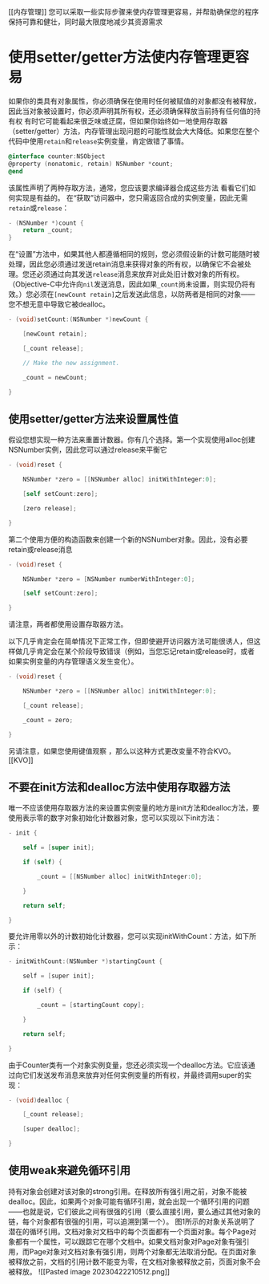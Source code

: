 [[内存管理]]
您可以采取一些实际步骤来使内存管理更容易，并帮助确保您的程序保持可靠和健壮，同时最大限度地减少其资源需求
# 使用setter/getter方法使内存管理更容易
如果你的类具有对象属性，你必须确保在使用时任何被赋值的对象都没有被释放，因此当对象被设置时，你必须声明其所有权，还必须确保释放当前持有任何值的持有权
有时它可能看起来很乏味或迂腐，但如果你始终如一地使用存取器（setter/getter）方法，内存管理出现问题的可能性就会大大降低。如果您在整个代码中使用`retain`和`release`实例变量，肯定做错了事情。
```objective-c
@interface counter:NSObject
@property (nonatomic, retain) NSNumber *count;
@end
```
该属性声明了两种存取方法，通常，您应该要求编译器合成这些方法
看看它们如何实现是有益的。
在“获取”访问器中，您只需返回合成的实例变量，因此无需`retain`或`release`：
``` objective-c
- (NSNumber *)count {
	return _count;
}
```
在“设置”方法中，如果其他人都遵循相同的规则，您必须假设新的计数可能随时被处理，因此您必须通过发送retain消息来获得对象的所有权，以确保它不会被处理。您还必须通过向其发送`release`消息来放弃对此处旧计数对象的所有权。（Objective-C中允许向`nil`发送消息，因此如果`_count`尚未设置，则实现仍将有效。）您必须在`[newCount retain]`之后发送此信息，以防两者是相同的对象——您不想无意中导致它被dealloc。
```objective-c
- (void)setCount:(NSNumber *)newCount {

    [newCount retain];

    [_count release];

    // Make the new assignment.

    _count = newCount;

}
```
## 使用setter/getter方法来设置属性值
假设您想实现一种方法来重置计数器。你有几个选择。第一个实现使用alloc创建NSNumber实例，因此您可以通过release来平衡它
```objective-c
- (void)reset {

    NSNumber *zero = [[NSNumber alloc] initWithInteger:0];

    [self setCount:zero];

    [zero release];

}
```
第二个使用方便的构造函数来创建一个新的NSNumber对象。因此，没有必要retain或release消息
```objective-c
- (void)reset {

    NSNumber *zero = [NSNumber numberWithInteger:0];

    [self setCount:zero];

}
```
请注意，两者都使用设置存取器方法。

以下几乎肯定会在简单情况下正常工作，但即使避开访问器方法可能很诱人，但这样做几乎肯定会在某个阶段导致错误（例如，当您忘记retain或release时，或者如果实例变量的内存管理语义发生变化）。
```objective-c
- (void)reset {

    NSNumber *zero = [[NSNumber alloc] initWithInteger:0];

    [_count release];

    _count = zero;

}
```
另请注意，如果您使用键值观察 ，那么以这种方式更改变量不符合KVO。
[[KVO]]
## 不要在init方法和dealloc方法中使用存取器方法
唯一不应该使用存取器方法的来设置实例变量的地方是init方法和dealloc方法，要使用表示零的数字对象初始化计数器对象，您可以实现以下init方法：
```objective-c
- init {

    self = [super init];

    if (self) {

        _count = [[NSNumber alloc] initWithInteger:0];

    }

    return self;

}
```
要允许用零以外的计数初始化计数器，您可以实现initWithCount：方法，如下所示：
```c
- initWithCount:(NSNumber *)startingCount {

    self = [super init];

    if (self) {

        _count = [startingCount copy];

    }

    return self;

}
```
由于Counter类有一个对象实例变量，您还必须实现一个dealloc方法。它应该通过向它们发送发布消息来放弃对任何实例变量的所有权，并最终调用super的实现：
```c
- (void)dealloc {

    [_count release];

    [super dealloc];

}
```
## 使用weak来避免循环引用

持有对象会创建对该对象的strong引用。在释放所有强引用之前，对象不能被dealloc。因此，如果两个对象可能有循环引用，就会出现一个循环引用的问题——也就是说，它们彼此之间有很强的引用（要么直接引用，要么通过其他对象的链，每个对象都有很强的引用，可以追溯到第一个）。
图1所示的对象关系说明了潜在的循环引用。文档对象对文档中的每个页面都有一个页面对象。每个Page对象都有一个属性，可以跟踪它在哪个文档中。如果文档对象对Page对象有强引用，而Page对象对文档对象有强引用，则两个对象都无法取消分配。在页面对象被释放之前，文档的引用计数不能变为零，在文档对象被释放之前，页面对象不会被释放。
![[Pasted image 20230422210512.png]]
